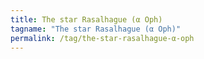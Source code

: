 ```yaml
---
title: The star Rasalhague (α Oph)
tagname: "The star Rasalhague (α Oph)"
permalink: /tag/the-star-rasalhague-α-oph
---
```

